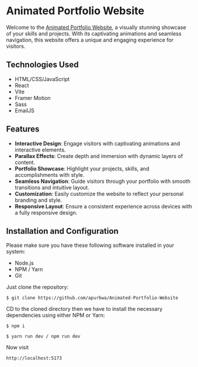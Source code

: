 # Animated Portfolio Website
Welcome to the [Animated Portfolio Website](https://animated-portfolio-website-sigma.vercel.app/), a visually stunning showcase of your skills and projects. With its captivating animations and seamless navigation, this website offers a unique and engaging experience for visitors. 


## Technologies Used
- HTML/CSS/JavaScript
- React
- Vite
- Framer Motion
- Sass
- EmailJS

## Features
- **Interactive Design**: Engage visitors with captivating animations and interactive elements.
- **Parallax Effects**: Create depth and immersion with dynamic layers of content.
- **Portfolio Showcase**: Highlight your projects, skills, and accomplishments with style.
- **Seamless Navigation**: Guide visitors through your portfolio with smooth transitions and intuitive layout.
- **Customization**: Easily customize the website to reflect your personal branding and style.
- **Responsive Layout**: Ensure a consistent experience across devices with a fully responsive design.



## Installation and Configuration
Please make sure you have these following software installed in your system:
- Node.js
- NPM / Yarn
- Git

Just clone the repository:
```
$ git clone https://github.com/apurbwa/Animated-Portfolio-Website
```
CD to the cloned directory then we have to install the necessary dependencies using either NPM or Yarn:
```
$ npm i
```
```
$ yarn run dev / npm run dev
```
Now visit
```
http://localhost:5173
```





